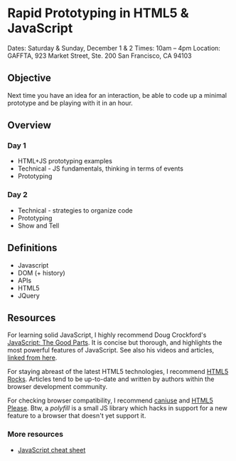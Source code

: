 # Rapid Prototyping in HTML5 & JavaScript

Dates: Saturday & Sunday, December 1 & 2
Times: 10am – 4pm
Location: GAFFTA, 923 Market Street, Ste. 200 San Francisco, CA 94103

## Objective

Next time you have an idea for an interaction, be able to code up a minimal prototype and be playing with it in an hour.

## Overview

### Day 1

* HTML+JS prototyping examples
* Technical - JS fundamentals, thinking in terms of events
* Prototyping

### Day 2

* Technical - strategies to organize code
* Prototyping
* Show and Tell

## Definitions

* Javascript
* DOM (+ history)
* APIs
* HTML5
* JQuery

## Resources

For learning solid JavaScript, I highly recommend Doug Crockford's [JavaScript: The Good Parts](http://www.amazon.com/exec/obidos/ASIN/0596517742/). It is concise but thorough, and highlights the most powerful features of JavaScript. See also his videos and articles, [linked from here](http://javascript.crockford.com/).

For staying abreast of the latest HTML5 technologies, I recommend [HTML5 Rocks](http://www.html5rocks.com/en/). Articles tend to be up-to-date and written by authors within the browser development community.

For checking browser compatibility, I recommend [caniuse](http://caniuse.com/) and [HTML5 Please](http://html5please.com/). Btw, a *polyfill* is a small JS library which hacks in support for a new feature to a browser that doesn't yet support it.

### More resources

* [JavaScript cheat sheet](http://marijnhaverbeke.nl/js-cheatsheet.html)
